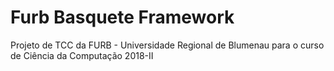 # Furb Basquete Framework


Projeto de TCC da FURB - Universidade Regional de Blumenau para o curso de Ciência da Computação 2018-II